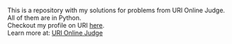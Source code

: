 This is a repository with my solutions for problems from URI Online Judge. All of them are in Python.
<br>
Checkout my profile on URI <a target="framename" href="https://www.urionlinejudge.com.br/judge/en/profile/126319">here</a>.
<br>
Learn more at: <a target="framename" href="https://www.urionlinejudge.com.br/judge/en/login">URI Online Judge</a>
